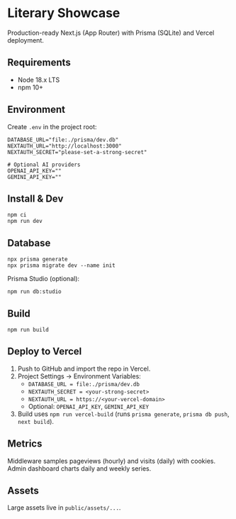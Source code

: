 # Literary Showcase

Production-ready Next.js (App Router) with Prisma (SQLite) and Vercel deployment.

## Requirements
- Node 18.x LTS
- npm 10+

## Environment
Create `.env` in the project root:

```
DATABASE_URL="file:./prisma/dev.db"
NEXTAUTH_URL="http://localhost:3000"
NEXTAUTH_SECRET="please-set-a-strong-secret"

# Optional AI providers
OPENAI_API_KEY=""
GEMINI_API_KEY=""
```

## Install & Dev
```
npm ci
npm run dev
```

## Database
```
npx prisma generate
npx prisma migrate dev --name init
```

Prisma Studio (optional):
```
npm run db:studio
```

## Build
```
npm run build
```

## Deploy to Vercel
1. Push to GitHub and import the repo in Vercel.
2. Project Settings → Environment Variables:
   - `DATABASE_URL = file:./prisma/dev.db`
   - `NEXTAUTH_SECRET = <your-strong-secret>`
   - `NEXTAUTH_URL = https://<your-vercel-domain>`
   - Optional: `OPENAI_API_KEY`, `GEMINI_API_KEY`
3. Build uses `npm run vercel-build` (runs `prisma generate`, `prisma db push`, `next build`).

## Metrics
Middleware samples pageviews (hourly) and visits (daily) with cookies. Admin dashboard charts daily and weekly series.

## Assets
Large assets live in `public/assets/...`.
